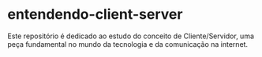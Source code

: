 # entendendo-client-server
Este repositório é dedicado ao estudo do conceito de Cliente/Servidor, uma peça fundamental no mundo da tecnologia e da comunicação na internet.
